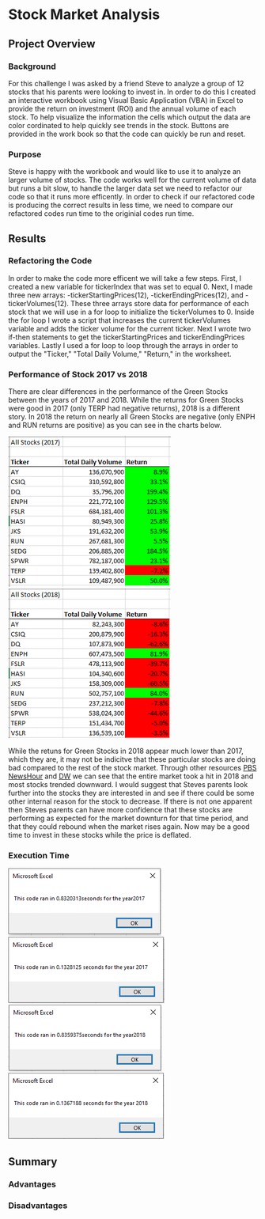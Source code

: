 # Stock Market Analysis

## Project Overview

### Background

For this challenge I was asked by a friend Steve to analyze a group of 12 stocks that his parents were looking to invest in. In order to do this I created an interactive workbook using Visual Basic Application (VBA) in 			Excel to provide the return on investment (ROI) and the annual volume of each stock. To help visualize the information the cells which output the data are color cordinated to help quickly see trends in the stock. Buttons 		are provided in the work book so that the code can quickly be run and reset.
		
### Purpose

Steve is happy with the workbook and would like to use it to analyze an larger volume of stocks. The code works well for the current volume of data but runs a bit slow, to handle the larger data set we need to refactor our code so that it runs more efficently. In order to check if our refactored code is producing the correct results in less time, we need to compare our refactored codes run time to the originial codes run time.

## Results

### Refactoring the Code

In order to make the code more efficent we will take a few steps. First, I created a new variable for tickerIndex that was set to equal 0. Next, I made three new arrays: -tickerStartingPrices(12), -tickerEndingPrices(12), and -tickerVolumes(12). These three arrays store data for performance of each stock that we will use in a for loop to initialize the tickerVolumes to 0. Inside the for loop I wrote a script that increases the current tickerVolumes variable and adds the ticker volume for the current ticker. Next I wrote two if-then statements to get the tickerStartingPrices and tickerEndingPrices variables. Lastly I used a for loop to loop through the arrays in order to output the "Ticker," "Total Daily Volume," "Return," in the worksheet.

### Performance of Stock 2017 vs 2018

There are clear differences in the performance of the Green Stocks between the years of 2017 and 2018. While the returns for Green Stocks were good in 2017 (only TERP had negative returns), 2018 is a different story. In 2018 the return on nearly all Green Stocks are negative (only ENPH and RUN returns are positive) as you can see in the charts below. 

![2017 Results](https://github.com/PSWil/stock-analysis/blob/main/Resources/Output_2017.png)
![2018 Results](https://github.com/PSWil/stock-analysis/blob/main/Resources/Output_2018.png)

While the retuns for Green Stocks in 2018 appear much lower than 2017, which they are, it may not be indicitve that these particular stocks are doing bad compared to the rest of the stock market. Through other resources [PBS NewsHour](https://www.pbs.org/newshour/economy/making-sense/6-factors-that-fueled-the-stock-market-dive-in-2018) and [DW](https://www.dw.com/en/2018-the-worst-year-for-stocks-since-financial-crisis/a-46915652) we can see that the entire market took a hit in 2018 and most stocks trended downward. I would suggest that Steves parents look further into the stocks they are interested in and see if there could be some other internal reason for the stock to decrease. If there is not one apparent then Steves parents can have more confidence that these stocks are performing as expected for the market downturn for that time period, and that they could rebound when the market rises again. Now may be a good time to invest in these stocks while the price is deflated. 

### Execution Time



![2017 Initial Run Time](https://github.com/PSWil/stock-analysis/blob/main/Resources/Original_Run_2017.png)
![2017 Refactored Run Time](https://github.com/PSWil/stock-analysis/blob/main/Resources/VBA_Challenge_2017.png)
![2018 Initial Run Time](https://github.com/PSWil/stock-analysis/blob/main/Resources/Original_Run_2018.png)
![2018 Refactored Run Time](https://github.com/PSWil/stock-analysis/blob/main/Resources/VBA_Challenge_2018.png)


	
## Summary
		
### Advantages
### Disadvantages 